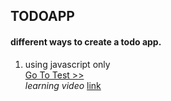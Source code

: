 ## TODOAPP
#### different ways to create a todo app.

1. using javascript only    
[Go To Test >>](http://wykay-z.site/TODOAPP/)   
*learning video* [link](https://www.youtube.com/watch?v=bGLZ2pwCaiI)   
